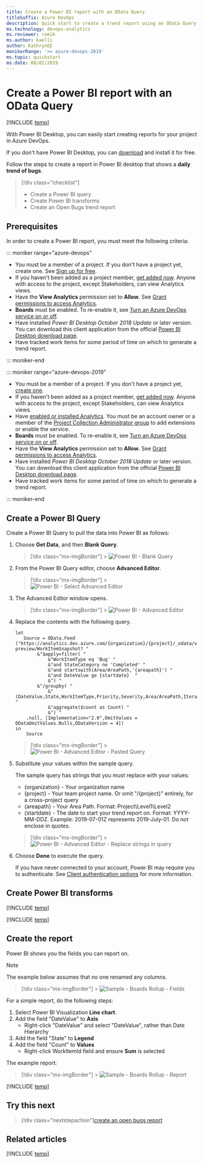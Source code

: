 ```yaml
---
title: Create a Power BI report with an OData Query
titleSuffix: Azure DevOps
description: Quick start to create a trend report using an OData Query
ms.technology: devops-analytics
ms.reviewer: romik
ms.author: kaelli
author: KathrynEE
monikerRange: '>= azure-devops-2019'
ms.topic: quickstart
ms.date: 08/02/2019
---
```


# Create a Power BI report with an OData Query

[!INCLUDE [temp](../includes/version-azure-devops.md)]

With Power BI Desktop, you can easily start creating reports for your project in Azure DevOps.

If you don't have Power BI Desktop, you can [download](/power-bi/desktop-what-is-desktop) and install it for free.

Follow the steps to create a report in Power BI desktop that shows a **daily trend of bugs**.

> [!div class="checklist"]
>
> - Create a Power BI query
> - Create Power BI transforms
> - Create an Open Bugs trend report

<a id="prerequisites"> </a>

## Prerequisites

In order to create a Power BI report, you must meet the following criteria:

::: moniker range="azure-devops"

- You must be a member of a project. If you don't have a project yet, create one. See [Sign up for free](/azure/devops/user-guide/sign-up-invite-teammates).
- If you haven't been added as a project member, [get added now](/azure/devops/organizations/accounts/add-organization-users). Anyone with access to the project, except Stakeholders, can view Analytics views.
- Have the **View Analytics** permission set to **Allow**. See [Grant permissions to access Analytics](/azure/devops/report/powerbi/analytics-security).
- **Boards** must be enabled. To re-enable it, see [Turn an Azure DevOps service on or off](../../organizations/settings/set-services.md).
- Have installed _Power BI Desktop_ _October 2018 Update_ or later version. You can download this client application from the official [Power BI Desktop download page](/power-bi/desktop-what-is-desktop).
- Have tracked work items for some period of time on which to generate a trend report.

::: moniker-end

::: moniker range="azure-devops-2019"

- You must be a member of a project. If you don't have a project yet, [create one](/azure/devops/organizations/projects/create-project).
- If you haven't been added as a project member, [get added now](/azure/devops/organizations/security/add-users-team-project). Anyone with access to the project, except Stakeholders, can view Analytics views.
- Have [enabled or installed Analytics](../dashboards/analytics-extension.md). You must be an account owner or a member of the [Project Collection Administrator group](/azure/devops/organizations/security/set-project-collection-level-permissions) to add extensions or enable the service.
- **Boards** must be enabled. To re-enable it, see [Turn an Azure DevOps service on or off](../../organizations/settings/set-services.md).
- Have the **View Analytics** permission set to **Allow**. See [Grant permissions to access Analytics](/azure/devops/report/powerbi/analytics-security).
- Have installed _Power BI Desktop_ _October 2018 Update_ or later version. You can download this client application from the official [Power BI Desktop download page](/power-bi/desktop-what-is-desktop).
- Have tracked work items for some period of time on which to generate a trend report.

::: moniker-end

## Create a Power BI Query

Create a Power BI Query to pull the data into Power BI as follows:

1.  Choose **Get Data**, and then **Blank Query**.

    > [!div class="mx-imgBorder"] > ![Power BI - Blank Query](media/BlankQuery.png)

2.  From the Power BI Query editor, choose **Advanced Editor**.

    > [!div class="mx-imgBorder"] > ![Power BI - Select Advanced Editor](media/AdvancedEditor.png)

3.  The Advanced Editor window opens.

    > [!div class="mx-imgBorder"] > ![Power BI - Advanced Editor](media/odatapowerbi-advancededitor.png)

4.  Replace the contents with the following query.

    ```
    let
       Source = OData.Feed ("https://analytics.dev.azure.com/{organization}/{project}/_odata/v3.0-preview/WorkItemSnapshot? "
            &"$apply=filter( "
                &"WorkItemType eq 'Bug' "
                &"and StateCategory ne 'Completed' "
                &"and startswith(Area/AreaPath,'{areapath}') "
                &"and DateValue ge {startdate}  "
                &") "
            &"/groupby( "
                &"(DateValue,State,WorkItemType,Priority,Severity,Area/AreaPath,Iteration/IterationPath,AreaSK), "
                &"aggregate($count as Count) "
                &") "
        ,null, [Implementation="2.0",OmitValues = ODataOmitValues.Nulls,ODataVersion = 4])
    in
        Source
    ```

    > [!div class="mx-imgBorder"] > ![Power BI - Advanced Editor - Pasted Query](media/odatapowerbi-advancededitor-pasted.png)

5.  Substitute your values within the sample query.

    The sample query has strings that you must replace with your values:

    - {organization} - Your organization name
    - {project} - Your team project name. Or omit "/{project}" entirely, for a cross-project query
    - {areapath} - Your Area Path. Format: Project\Level1\Level2
    - {startdate} - The date to start your trend report on. Format: YYYY-MM-DDZ. Example: 2019-07-01Z represents 2019-July-01. Do not enclose in quotes.

    > [!div class="mx-imgBorder"] > ![Power BI - Advanced Editor - Replace strings in query](media/odatapowerbi-advancededitor-replaced.png)

6.  Choose **Done** to execute the query.

    If you have never connected to your account, Power BI may require you to authenticate. See [Client authentication options](client-authentication-options.md) for more information.

## Create Power BI transforms

[!INCLUDE [temp](includes/sample-expandcolumns.md)]

[!INCLUDE [temp](includes/sample-finish-query.md)]

## Create the report

Power BI shows you the fields you can report on.

> [!NOTE]  
> The example below assumes that no one renamed any columns.

> [!div class="mx-imgBorder"] > ![Sample - Boards Rollup - Fields](media/odatapowerbi-bugtrend-fields.png)

For a simple report, do the following steps:

1.  Select Power BI Visualization **Line chart**.
1.  Add the field "DateValue" to **Axis**
    - Right-click "DateValue" and select "DateValue", rather than Date Hierarchy
1.  Add the field "State" to **Legend**
1.  Add the field "Count" to **Values**
    - Right-click WorkItemId field and ensure **Sum** is selected

The example report:

> [!div class="mx-imgBorder"] > ![Sample - Boards Rollup - Report](media/odatapowerbi-bugtrend-report.png)

[!INCLUDE [temp](includes/sample-multipleteams.md)]

<a id="q-a"> </a>

## Try this next

> [!div class="nextstepaction"][create an open bugs report](sample-boards-openbugs.md)

## Related articles

[!INCLUDE [temp](includes/sample-relatedarticles.md)]
